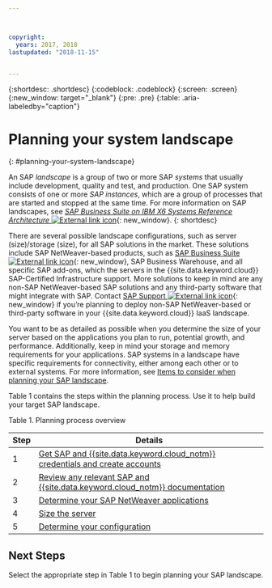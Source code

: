 ```yaml
---



copyright:
  years: 2017, 2018
lastupdated: "2018-11-15"


---
```


{:shortdesc: .shortdesc}
{:codeblock: .codeblock}
{:screen: .screen}
{:new_window: target="_blank"}
{:pre: .pre}
{:table: .aria-labeledby="caption"}

# Planning your system landscape
{: #planning-your-system-landscape}

An SAP *landscape* is a group of two or more SAP *systems* that usually include development, quality and test, and production. One SAP system consists of one or more *SAP instances*, which are a group of processes that are started and stopped at the same time. For more information on SAP landscapes, see [*SAP Business Suite on IBM X6 Systems Reference Architecture* ![External link icon](../../icons/launch-glyph.svg "External link icon")](https://lenovopress.com/redp5073.pdf){: new_window}.
{: shortdesc}

There are several possible landscape configurations, such as server (size)/storage (size), for all SAP solutions in the market. These solutions include SAP NetWeaver-based products, such as [SAP Business Suite ![External link icon](../../icons/launch-glyph.svg "External link icon")](https://open.sap.com/courses/suitehana1){: new_window}, SAP Business Warehouse, and all specific SAP add-ons, which the servers in the {{site.data.keyword.cloud}} SAP-Certified Infrastructure support. More solutions to keep in mind are any non-SAP NetWeaver-based SAP solutions and any third-party software that might integrate with SAP. Contact [SAP Support ![External link icon](../../icons/launch-glyph.svg "External link icon")](https://support.sap.com/en/index.html){: new_window} if you’re planning to deploy non-SAP NetWeaver-based or third-party software in your {{site.data.keyword.cloud}} IaaS landscape.

You want to be as detailed as possible when you determine the size of your server based on the applications you plan to run, potential growth, and performance. Additionally, keep in mind your storage and memory requirements for your applications. SAP systems in a landscape have specific requirements for connectivity, either among each other or to external systems. For more information, see [Items to consider when planning your SAP landscape](/docs/infrastructure/sap-netweaver/sap-considerations.html).

Table 1 contains the steps within the planning process. Use it to help build your target SAP landscape.

Table 1. Planning process overview

| Step | Details |
| --- | --- |
| 1 | [Get SAP and {{site.data.keyword.cloud_notm}} credentials and create accounts](/docs/infrastructure/sap-netweaver/sap-get-credentials.html) |
| 2 | [Review any relevant SAP and {{site.data.keyword.cloud_notm}} documentation](/docs/infrastructure/sap-netweaver/sap-review-doc.html) |
| 3 | [Determine your SAP NetWeaver applications](sap-determine-apps.html) |
| 4 | [Size the server](/docs/infrastructure/sap-netweaver/sap-size-server.html) |
| 5 | [Determine your configuration](/docs/infrastructure/sap-netweaver/sap-determine-configuration.html) |

## Next Steps

Select the appropriate step in Table 1 to begin planning your SAP landscape.
